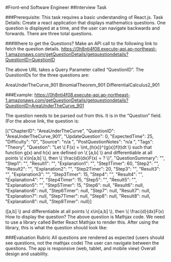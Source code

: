 #Front-end Software Engineer 
##Interview Task


###Prerequisite:
This task requires a basic understanding of React.js. 
Task Details:
Create a react application that displays mathematics questions. One question is displayed at a time, and the user can navigate backwards and forwards. There are three total questions.

###Where to get the Questions? 
Make an API call to the following link to fetch the question details. 
https://0h8nti4f08.execute-api.ap-northeast-1.amazonaws.com/getQuestionDetails/getquestiondetails?QuestionID=QuestionID 

The above URL takes a Query Parameter called “QuestionID”. The QuestionIDs for the three questions are:


AreaUnderTheCurve_901
BinomialTheorem_901
DifferentialCalculus2_901




###Example:
https://0h8nti4f08.execute-api.ap-northeast-1.amazonaws.com/getQuestionDetails/getquestiondetails?QuestionID=AreaUnderTheCurve_901 

The question needs to be parsed out from this. It is in the “Question” field.  (For the above link, the question is:

[{"ChapterID": "AreaUnderTheCurve", "QuestionID": "AreaUnderTheCurve_901", "UpdateQuestion": 0, "ExpectedTime": 25, "Difficulty": "0", "Source": "n/a ", "PostQuestionNotes": "n/a ", "Tags": "Theory", "Question": "Let \\( F(x) = \\int_{h(x)}^{g(x)}f(t)dt \\) such that function g(x) and h(x) are defined on \\( [a,b] \\) and differentiable at all points \\( x\\in[a,b] \\), then \\( \\frac{d}{dx}F(x) = ? \\)", "QuestionSummary": "", "Step1": "", "Result1": "", "Explanation1": "", "Step1Timer": 60, "Step2": "", "Result2": "", "Explanation2": "", "Step2Timer": 20, "Step3": "", "Result3": "", "Explanation3": "", "Step3Timer": 15, "Step4": "", "Result4": "", "Explanation4": "", "Step4Timer": 15, "Step5": "", "Result5": "", "Explanation5": "", "Step5Timer": 15, "Step6": null, "Result6": null, "Explanation6": null, "Step6Timer": null, "Step7": null, "Result7": null, "Explanation7": null, "Step7Timer": null, "Step8": null, "Result8": null, "Explanation8": null, "Step8Timer": null}]

([a,b] \\) and differentiable at all points \\( x\\in[a,b] \\), then \\( \\frac{d}{dx}F(x)
How to display the question? 
The above question is Mathjax code. We need to use a library called Better React Mathjax to render this. After using the library, this is what the question should look like: 



###Evaluation Rubric 
All questions are rendered as expected (users should see questions, not the mathjax code)
The user can navigate between the questions.
The app is responsive (web, tablet, and mobile view) 
Overall design and usability.
